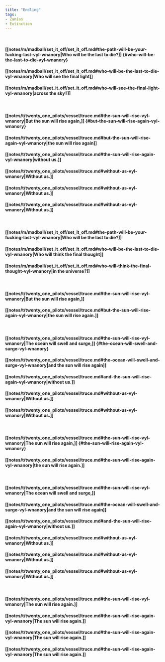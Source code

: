 ```yaml
---
title: "Endling"
tags:
- Zanias
- Extinction
---
```

&nbsp;
#### [[notes/m/madball/set_it_off/set_it_off.md#the-path-will-be-your-fucking-last-vyl-wnanory|Who will be the last to die?]] {#who-will-be-the-last-to-die-vyl-wnanory}
#### [[notes/m/madball/set_it_off/set_it_off.md#who-will-be-the-last-to-die-vyl-wnanory|Who will see the final light]]
#### [[notes/m/madball/set_it_off/set_it_off.md#who-will-see-the-final-light-vyl-wnanory|across the sky?]]
&nbsp;
#### [[notes/t/twenty_one_pilots/vessel/truce.md#the-sun-will-rise-vyl-wnanory|But the sun will rise again,]] {#but-the-sun-will-rise-again-vyl-wnanory}
#### [[notes/t/twenty_one_pilots/vessel/truce.md#but-the-sun-will-rise-again-vyl-wnanory|the sun will rise again]]
#### [[notes/t/twenty_one_pilots/vessel/truce.md#the-sun-will-rise-again-vyl-wnanory|without us.]]
#### [[notes/t/twenty_one_pilots/vessel/truce.md#without-us-vyl-wnanory|Without us.]]
#### [[notes/t/twenty_one_pilots/vessel/truce.md#without-us-vyl-wnanory|Without us.]]
#### [[notes/t/twenty_one_pilots/vessel/truce.md#without-us-vyl-wnanory|Without us.]]
&nbsp;
#### [[notes/m/madball/set_it_off/set_it_off.md#the-path-will-be-your-fucking-last-vyl-wnanory|Who will be the last to die?]]
#### [[notes/m/madball/set_it_off/set_it_off.md#who-will-be-the-last-to-die-vyl-wnanory|Who will think the final thought]]
#### [[notes/m/madball/set_it_off/set_it_off.md#who-will-think-the-final-thought-vyl-wnanory|in the universe?]]
&nbsp;
#### [[notes/t/twenty_one_pilots/vessel/truce.md#the-sun-will-rise-vyl-wnanory|But the sun will rise again,]]
#### [[notes/t/twenty_one_pilots/vessel/truce.md#but-the-sun-will-rise-again-vyl-wnanory|the sun will rise again.]]
&nbsp;
#### [[notes/t/twenty_one_pilots/vessel/truce.md#the-sun-will-rise-vyl-wnanory|The ocean will swell and surge,]] {#the-ocean-will-swell-and-surge-vyl-wnanory}
#### [[notes/t/twenty_one_pilots/vessel/truce.md#the-ocean-will-swell-and-surge-vyl-wnanory|and the sun will rise again]]
#### [[notes/t/twenty_one_pilots/vessel/truce.md#and-the-sun-will-rise-again-vyl-wnanory|without us.]]
#### [[notes/t/twenty_one_pilots/vessel/truce.md#without-us-vyl-wnanory|Without us.]]
#### [[notes/t/twenty_one_pilots/vessel/truce.md#without-us-vyl-wnanory|Without us.]]
&nbsp;
#### [[notes/t/twenty_one_pilots/vessel/truce.md#the-sun-will-rise-vyl-wnanory|The sun will rise again,]] {#the-sun-will-rise-again-vyl-wnanory}
#### [[notes/t/twenty_one_pilots/vessel/truce.md#the-sun-will-rise-again-vyl-wnanory|the sun will rise again.]]
&nbsp;
#### [[notes/t/twenty_one_pilots/vessel/truce.md#the-sun-will-rise-vyl-wnanory|The ocean will swell and surge,]]
#### [[notes/t/twenty_one_pilots/vessel/truce.md#the-ocean-will-swell-and-surge-vyl-wnanory|and the sun will rise again]]
#### [[notes/t/twenty_one_pilots/vessel/truce.md#and-the-sun-will-rise-again-vyl-wnanory|without us.]]
#### [[notes/t/twenty_one_pilots/vessel/truce.md#without-us-vyl-wnanory|Without us.]]
#### [[notes/t/twenty_one_pilots/vessel/truce.md#without-us-vyl-wnanory|Without us.]]
#### [[notes/t/twenty_one_pilots/vessel/truce.md#without-us-vyl-wnanory|Without us.]]
&nbsp;
#### [[notes/t/twenty_one_pilots/vessel/truce.md#the-sun-will-rise-vyl-wnanory|The sun will rise again.]]
#### [[notes/t/twenty_one_pilots/vessel/truce.md#the-sun-will-rise-again-vyl-wnanory|The sun will rise again.]]
#### [[notes/t/twenty_one_pilots/vessel/truce.md#the-sun-will-rise-again-vyl-wnanory|The sun will rise again.]]
#### [[notes/t/twenty_one_pilots/vessel/truce.md#the-sun-will-rise-again-vyl-wnanory|The sun will rise again.]]
